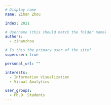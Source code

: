 ```yaml
---
# Display name
name: Zihan Zhou

index: 2021

# Username (this should match the folder name)
authors:
  - zihanzhou

# Is this the primary user of the site?
superuser: true

personal_url: ""

interests:
  - Information Visualization
  - Visual Analytics

user_groups:
  - Ph.D. Students
---
```

